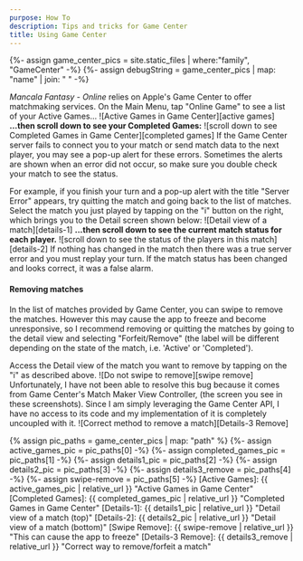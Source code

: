 ```yaml
---
purpose: How To
description: Tips and tricks for Game Center
title: Using Game Center
---
```

{%- assign game_center_pics = site.static_files | where:"family", "GameCenter" -%}
{%- assign debugString = game_center_pics | map: "name" | join: " " -%}


  _Mancala Fantasy - Online_ relies on Apple's Game Center to offer matchmaking services. On the Main Menu, tap "Online Game" to see a list of your Active Games...
  ![Active Games in Game Center][active games]
  **...then scroll down to see your Completed Games:**
  ![scroll down to see Completed Games in Game Center][completed games]
  If the Game Center server fails to connect you to your match or send match data to the next player, you may see a pop-up alert for these errors. Sometimes the alerts are shown when an error did not occur, so make sure you double check your match to see the status.

  For example, if you finish your turn and a pop-up alert with the title "Server Error" appears, try quitting the match and going back to the list of matches. Select the match you just played by tapping on the "i" button on the right, which brings you to the Detail screen shown below:
  ![Detail view of a match][details-1]
  **...then scroll down to see the current match status for each player.**
  ![scroll down to see the status of the players in this match][details-2]
  If nothing has changed in the match then there was a true server error and you must replay your turn. If the match status has been changed and looks correct, it was a false alarm.
#### Removing matches
  In the list of matches provided by Game Center, you can swipe to remove the matches. However this may cause the app to freeze and become unresponsive, so I recommend removing or quitting the matches by going to the detail view and selecting "Forfeit/Remove" (the label will be different depending on the state of the match, i.e. 'Active' or 'Completed').

  Access the Detail view of the match you want to remove by tapping on the "i" as described above.
  ![Do not swipe to remove][swipe remove]
  Unfortunately, I have not been able to resolve this bug because it comes from Game Center's Match Maker View Controller, (the screen you see in these screenshots). Since I am simply leveraging the Game Center API, I have no access to its code and my implementation of it is completely uncoupled with it.
  ![Correct method to remove a match][Details-3 Remove]

{% assign pic_paths = game_center_pics | map: "path" %}
{%- assign active_games_pic = pic_paths[0] -%}
{%- assign completed_games_pic = pic_paths[1] -%}
{%- assign details1_pic = pic_paths[2] -%}
{%- assign details2_pic = pic_paths[3] -%}
{%- assign details3_remove = pic_paths[4] -%}
{%- assign swipe-remove = pic_paths[5] -%}
[Active Games]: {{ active_games_pic | relative_url }} "Active Games in Game Center"
[Completed Games]: {{ completed_games_pic | relative_url }} "Completed Games in Game Center"
[Details-1]: {{ details1_pic | relative_url }} "Detail view of a match (top)"
[Details-2]: {{ details2_pic | relative_url }} "Detail view of a match (bottom)"
[Swipe Remove]: {{ swipe-remove | relative_url }} "This can cause the app to freeze"
[Details-3 Remove]: {{ details3_remove | relative_url }} "Correct way to remove/forfeit a match"
